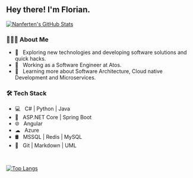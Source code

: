 <h2> Hey there! I'm Florian.</h2>

[![Nanferten's GitHub Stats](https://github-readme-stats.vercel.app/api?username=Nanferten&show_icons=true)](https://github.com/Nanferten)

<h3> 👨🏻‍💻 About Me </h3>

- 🤔 &nbsp; Exploring new technologies and developing software solutions and quick hacks.
- 💼 &nbsp; Working as a Software Engineer at Atos.
- 🌱 &nbsp; Learning more about Software Architecture, Cloud native Development and Microservices.

<h3>🛠 Tech Stack</h3>

- 💻 &nbsp; C# | Python | Java
- 📒 &nbsp; ASP.NET Core | Spring Boot
- 🌐 &nbsp; Angular
- ☁ &nbsp; Azure
- 🛢 &nbsp; MSSQL | Redis | MySQL
- 🔧 &nbsp; Git | Markdown | UML

<br/>


[![Top Langs](https://github-readme-stats.vercel.app/api/top-langs/?username=Nanferten&layout=compact)](https://github.com/Nanferten)
